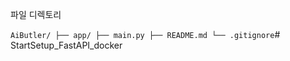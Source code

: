 파일 디렉토리

`
AiButler/
├── app/
├── main.py
├── README.md
└── .gitignore
`# StartSetup_FastAPI_docker
